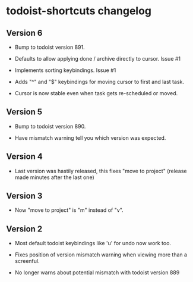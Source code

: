 # todoist-shortcuts changelog

## Version 6

* Bump to todoist version 891.

* Defaults to allow applying done / archive directly to cursor. Issue #1

* Implements sorting keybindings. Issue #1

* Adds "^" and "$" keybindings for moving cursor to first and last task.

* Cursor is now stable even when task gets re-scheduled or moved.

## Version 5

* Bump to todoist version 890.

* Have mismatch warning tell you which version was expected.

## Version 4

* Last version was hastily released, this fixes "move to project" (release
  made minutes after the last one)

## Version 3

* Now "move to project" is "m" instead of "v".

## Version 2

* Most default todoist keybindings like 'u' for undo now work too.

* Fixes position of version mismatch warning when viewing more
than a screenful.

* No longer warns about potential mismatch with todoist version 889
